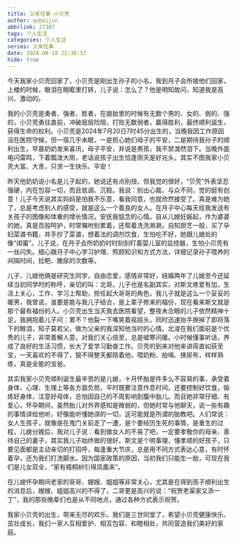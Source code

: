 ```yaml
---
title: 父亲往事-小贝壳
author: qubeijun
abbrlink: 27307
tags: 个人生活
categories: 个人生活
series: 父亲往事
date: 2024-08-18 22:36:57
hide: true
---
```

今天我家小贝壳回家了，小贝壳是刚出生孙子的小名，我到月子会所接他们回家，上楼的时候，眼泪在眼眶里打转，儿子说：怎么了？他是明知故问，知道我是高兴、激动的。

我的小贝壳是勇者、强者、胜者，在娘胎里的时候有无数个男的、女的、弱的、强的，小贝壳勇往直前，冲破层层险阻，打败无数弱者，赢得胜利，最终顺利诞生，获得生命的权利。小贝壳是2024年7月20日7时45分出生的，当晚我因工作原因没在医院守候，但一宿几乎未眠，一是担心她们母子的平安，二是期待我孙子的顺利出生，早晨奶奶发来喜讯，母子平安，并说是男孩，我不禁潸然泪下。当晚外面电闪雷鸣，下着瓢泼大雨，老话说孩子出生恰逢雨天是好兆头，其实不图我家小贝壳大富、大贵，只求一生快乐、平安！

昨天他奶奶说小名是儿子起的，她说还有点别扭，但我觉的很好，“贝壳”外表坚忍强硬，内在包容一切，而且低调、沉稳。我说：别出心裁、与众不同，觉的挺有创意！儿子今天说其实妈妈是怕我不乐意，看我同意，也就欣然接受了。真是难为她了，总是考虑别人的感受，就是这么一个善良的女人。在月子中心每天给我发送有关孩子的图像和体重的增长情况，安抚我惦念的心情。自从儿媳妊娠起，作为婆婆的她，真是百般呵护，时常嘱咐别累着，还帮着洗洗涮涮，自知厨艺一般，买了孕妇菜谱书籍，并手抄了菜谱，想着法的调剂饮食，生怕吃不好，她跟儿媳处的像“闺蜜”。儿子说，在月子会所奶奶时时刻刻盯着婴儿室的监控器，生怕小贝壳有一丝闪失。细心跟月子中心学习护理、照顾知识和方式方法，详细记录孙子喂养的间隔时间，拉粑、撒尿的次数等。

儿子、儿媳他俩是研究生同学，自由恋爱，感情非常好，结婚两年了儿媳至今还延续当初同学时的称呼，亲切的叫：北哥。儿子也是名副其实，对斯文疼爱有加，生活上关心，工作、学习上帮助，担任起大哥哥的角色，我儿子就是这么一个妥妥的暖男，我曾说，谁要是能与我儿子结合，是上辈子修来的福份，现在看来斯文就是那个最有福份的人。小贝壳出生当天我去医院看望，整夜未合眼的儿子依然精神十足，我拥抱着儿子问：累不？他裂一下嘴笑着摇摇头，同时迅速抬手擦掉了即将落下的眼泪，知子莫若父，做为父亲的我深知他当时的心情。北浚在我们面前是个优秀的儿子，非常善解人意，对我们关心倍至，总是嘘寒问暖。小时候懂事听话，养成了良好的生活习惯，长大了爱学习勤奋工作。贝壳的到来对他来讲简直如获至宝，一天喜欢的不得了，狠不得整天都陪着他，喂奶粉、拍嗝、换尿布，样样熟练，真是全能的宝爸。

其实我家小贝壳顺利诞生最辛苦的是儿媳，十月怀胎是件多么不容易的事，承受着身体、心理、生理上等各方面负担，平时既要注意作息时间，还要控制好饮食，锻炼好身体，注意好母体，总怕因自己的不周影响到腹中胎儿。而且她非常仔细、有爱心，怀孕期间，虽然胎儿对外界感知是微弱的，但她时常与他聊天，说一些有趣的事情讲给他听，好像能听懂她讲的一切，这可能就是所谓的胎教吧。人们常说：女人生孩子，就像是在鬼门关前走了一遭，是个要经历生死的事情，是重生的过程，儿媳分娩后，我对儿子说：看到做女人的不易了吧，一定要孝敬你的母亲、善待自己的妻子，其实我儿子始终做的很好。斯文是个明事理，懂孝顺的好孩子，只要见面都是主动亲切的打招呼，每逢重大节庆，总是用不同方式表达心意，有时怀着孕，还为我们打洗脚水。因为国家政策的原因，当初我们只能生一胎，可现在我们是儿女双全，“家有梧桐树引得凤凰来”。

在儿媳怀孕期间老家的哥哥、嫂嫂、姐姐等非常关心，尤其是在得到孩子顺利出生的消息后，嫂嫂、姐姐高兴的不得了，二哥更是高兴的说：“祝贺老渠家又添一丁”，我的那些晚辈们也是从不同地点，通过各种方式表示祝贺。

我家小贝壳的出生，带来无尽的欢乐，我们是三世同堂了，希望小贝壳健康快乐、茁壮成长，我们一家人互相爱护、相互包容、和睦相处，共同营造我们美好的家庭。